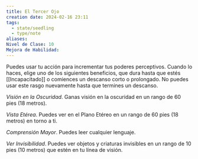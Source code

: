 ```yaml
---
title: El Tercer Ojo
creation date: 2024-02-16 23:11
tags:
  - state/seedling
  - type/note
aliases: 
Nivel de Clase: 10
Mejora de Habilidad:
---
```

Puedes usar tu acción para incrementar tus poderes perceptivos. Cuando lo haces, elige uno de los siguientes beneficios, que dura hasta que estés [[Incapacitado]] o comiences un descanso corto o prolongado. No puedes usar este rasgo nuevamente hasta que termines un descanso.

*Visión en la Oscuridad*. Ganas visión en la oscuridad en un rango de 60 pies (18 metros).

*Vista Etérea*. Puedes ver en el Plano Etéreo en un rango de 60 pies (18 metros) en torno a ti.

*Comprensión Mayor*. Puedes leer cualquier lenguaje.

*Ver Invisibilidad*. Puedes ver objetos y criaturas invisibles en un rango de 10 pies (10 metros) que
estén en tu línea de visión.



